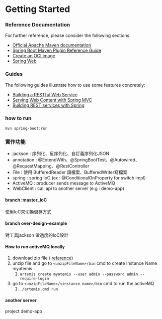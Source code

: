 # Getting Started

### Reference Documentation
For further reference, please consider the following sections:

* [Official Apache Maven documentation](https://maven.apache.org/guides/index.html)
* [Spring Boot Maven Plugin Reference Guide](https://docs.spring.io/spring-boot/docs/2.7.4/maven-plugin/reference/html/)
* [Create an OCI image](https://docs.spring.io/spring-boot/docs/2.7.4/maven-plugin/reference/html/#build-image)
* [Spring Web](https://docs.spring.io/spring-boot/docs/2.7.4/reference/htmlsingle/#web)

### Guides
The following guides illustrate how to use some features concretely:

* [Building a RESTful Web Service](https://spring.io/guides/gs/rest-service/)
* [Serving Web Content with Spring MVC](https://spring.io/guides/gs/serving-web-content/)
* [Building REST services with Spring](https://spring.io/guides/tutorials/rest/)

### how to run
```
mvn spring-boot:run
```

### 實作功能
* jackson : 序列化、反序列化、自訂義序列化JSON
* annotation : @ExtendWith、@SpringBootTest、@Autowired、@RequestMapping、@RestController
* File : 使用 BufferedReader 讀檔案、BufferedWriter寫檔案
* spring : spring IoC (ex : @ConditionalOnProperty for switch impl)
* ActiveMQ : producer sends message to ActiveMQ
* WebClient : call api to another server (e.g : demo-app)

#### branch :master_IoC
使用IoC來切換儲存方式

#### branch over-design-example
對工具jackson 做過度的IoC設計

#### How to run activeMQ locally
1. download zip file ( [reference](https://activemq.apache.org/components/artemis/download/))
2. unzip file and go to `<unzipFileName>/bin` cmd to create Instance Name myatemis :
	1. `artemis create myatemis --user admin --password admin --require-login`
3. go to `<unzipFileName>/<instance name>/bin` cmd to run the activeMQ
	1. `./artemis.cmd run`
	
#### another server
project demo-app